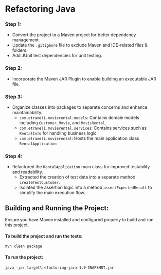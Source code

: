 # Refactoring Java

### Step 1:
- Convert the project to a Maven project for better dependency management.
- Update the `.gitignore` file to exclude Maven and IDE-related files & folders.
- Add JUnit test dependencies for unit testing.

### Step 2:
- Incorporate the Maven JAR Plugin to enable building an executable JAR file.

### Step 3:
- Organize classes into packages to separate concerns and enhance maintainability.
    - `com.etraveli.movierental.models`: Contains domain models including `Customer`, `Movie`, and `MovieRental`.
    - `com.etraveli.movierental.services`: Contains services such as `RentalInfo` for handling business logic.
    - `com.etraveli.movierental`: Hosts the main application class `RentalApplication`

### Step 4:
- Refactored the `RentalApplication` main class for improved testability and readability.
  - Extracted the creation of test data into a separate method `createTestCustomer`.
  - Isolated the assertion logic into a method `assertExpectedResult` to simplify the main execution flow.


## Building and Running the Project:
Ensure you have Maven installed and configured properly to build and run this project.

#### To build the project and run the tests:
```
mvn clean package
```

#### To run the project:
```
java -jar target\refactoring-java-1.0-SNAPSHOT.jar
```